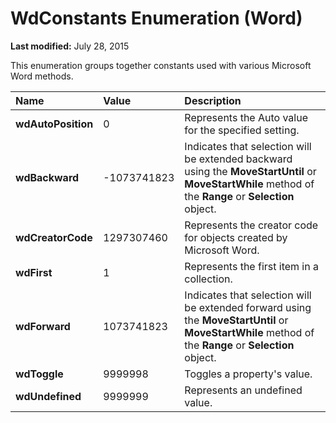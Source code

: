 
# WdConstants Enumeration (Word)

 **Last modified:** July 28, 2015

This enumeration groups together constants used with various Microsoft Word methods.


|**Name**|**Value**|**Description**|
|:-----|:-----|:-----|
| **wdAutoPosition**|0|Represents the Auto value for the specified setting.|
| **wdBackward**|-1073741823|Indicates that selection will be extended backward using the  **MoveStartUntil** or **MoveStartWhile** method of the **Range** or **Selection** object.|
| **wdCreatorCode**|1297307460|Represents the creator code for objects created by Microsoft Word. |
| **wdFirst**|1|Represents the first item in a collection.|
| **wdForward**|1073741823|Indicates that selection will be extended forward using the  **MoveStartUntil** or **MoveStartWhile** method of the **Range** or **Selection** object.|
| **wdToggle**|9999998|Toggles a property's value.|
| **wdUndefined**|9999999|Represents an undefined value.|
